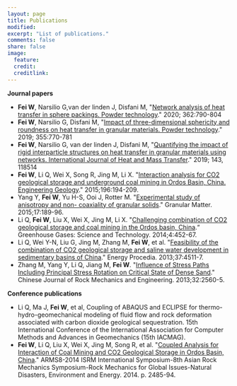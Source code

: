 ```yaml
---
layout: page
title: Publications
modified: 
excerpt: "List of publications."
comments: false
share: false
image:
  feature: 
  credit: 
  creditlink: 
---
```


**Journal papers**
- **Fei W**, Narsilio G,van der linden J, Disfani M, "[Network analysis of heat transfer in sphere packings. Powder technology](https://doi.org/10.1016/j.powtec.2019.11.123)." 2020; 362:790-804
- **Fei W**, Narsilio G, Disfani M, "[Impact of three-dimensional sphericity and roundness on heat transfer in granular materials. Powder technology](https://doi.org/10.1016/j.powtec.2019.07.094)." 2019; 355:770-781
- **Fei W**, Narsilio G, van der linden J, Disfani M, "[Quantifying the impact of rigid interparticle structures on heat transfer in granular materials using networks. International Journal of Heat and Mass Transfer](https://doi.org/10.1016/j.ijheatmasstransfer.2019.118514)." 2019; 143, 118514
- **Fei W**, Li Q, Wei X, Song R, Jing M, Li X. "[Interaction analysis for CO2 geological storage and underground coal mining in Ordos Basin, China. Engineering Geology](https://doi.org/10.1016/j.enggeo.2015.07.017)." 2015;196:194-209.
- Yang Y, **Fei W**, Yu H-S, Ooi J, Rotter M. "[Experimental study of anisotropy and non- coaxiality of granular solids](https://doi.org/10.1007/s10035-015-0551-7)." Granular Matter. 2015;17:189-96.
- Li Q, **Fei W**, Liu X, Wei X, Jing M, Li X. "[Challenging combination of CO2 geological storage and coal mining in the Ordos basin, China](http://onlinelibrary.wiley.com/doi/10.1002/ghg.1408/full).“ Greenhouse Gases: Science and Technology. 2014;4:452-67.
- Li Q, Wei Y-N, Liu G, Jing M, Zhang M, **Fei W**, et al. "[Feasibility of the combination of CO2 geological storage and saline water development in sedimentary basins of China](https://doi.org/10.1016/j.egypro.2013.06.357)." Energy Procedia. 2013;37:4511-7.
- Zhang M, Yang Y, Li Q, Jiang M, **Fei W**. "[Influence of Stress Paths Including Principal Stress Rotation on Critical State of Dense Sand](http://www.rockmech.org/EN/abstract/abstract28332.shtml)." Chinese Journal of Rock Mechanics and Engineering. 2013;32:2560-5.


**Conference publications**
- Li Q, Ma J, **Fei W**, et al, Coupling of ABAQUS and ECLIPSE for thermo-hydro-geomechanical
modeling of fluid flow and rock deformation associated with carbon dioxide geological sequestration.
15th International Conference of the International Association for Computer Methods and Advances
in Geomechanics (15th IACMAG).
- **Fei W**, Li Q, Liu X, Wei X, Jing M, Song R, et al. "[Coupled Analysis for Interaction of Coal Mining and CO2 Geological Storage in Ordos Basin, China](https://www.onepetro.org/conference-paper/ISRM-ARMS8-2014-292)." ARMS8-2014 ISRM International Symposium-8th Asian Rock Mechanics Symposium-Rock Mechanics for Global Issues-Natural Disasters, Environment and Energy. 2014. p. 2485-94.

